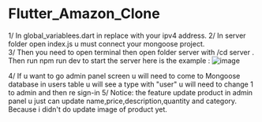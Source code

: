# Flutter_Amazon_Clone
1/ In global_variablees.dart  in <youripadress>  replace with your ipv4 address. 
2/ In server folder open index.js u must connect your mongoose project.   
3/ Then you need to open terminal then open folder server with /cd server . Then run npm run dev to start the server 
here is the example :  ![image](https://github.com/VihaoHT/Flutter-Amazon-Clone-using-Nodejs-Backend/assets/117084004/8670a36d-a0dd-4406-ba2d-873e5c189ed4) 

4/ If u want to go admin panel screen u will need to come to Mongoose database in users table u will see a type with "user" u will need to change 1 to admin and then re sign-in 
5/ Notice: the feature update product in admin panel u just can update name,price,description,quantity and category. Because i didn't do update image of product yet.
